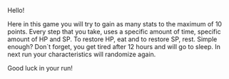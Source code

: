Hello!

Here in this game you will try to gain as many stats to the maximum of 10 points.
Every step that you take, uses a specific amount of time, specific amount of HP and SP.
To restore HP, eat and to restore SP, rest. Simple enough?
Don`t forget, you get tired after 12 hours and will go to sleep.
In next run your characteristics will randomize again.

Good luck in your run!

